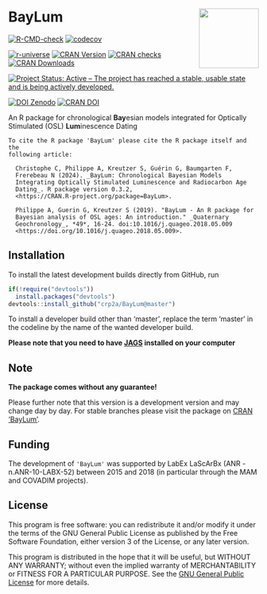 




<!-- README.md was auto-generated by README.Rmd. Please DO NOT edit by hand!-->

# BayLum <img width=120px src="man/figures/BayLum_logo.png" align="right" />

<!-- badges: start -->

[![R-CMD-check](https://github.com/crp2a/BayLum/workflows/GitHub%20Actions%20CI/badge.svg)](https://github.com/crp2a/BayLum/actions)
[![codecov](https://codecov.io/gh/crp2a/BayLum/graph/badge.svg?token=cOdZr6imKX)](https://app.codecov.io/gh/crp2a/BayLum)

[![r-universe](https://crp2a.r-universe.dev/badges/BayLum)](https://crp2a.r-universe.dev/BayLum)
[![CRAN
Version](https://www.r-pkg.org/badges/version/BayLum)](https://cran.r-project.org/package=BayLum)
[![CRAN
checks](https://badges.cranchecks.info/worst/BayLum.svg)](https://cran.r-project.org/web/checks/check_results_BayLum.html)
[![CRAN
Downloads](https://cranlogs.r-pkg.org/badges/grand-total/BayLum)](https://cran.r-project.org/package=BayLum)

[![Project Status: Active – The project has reached a stable, usable
state and is being actively
developed.](https://www.repostatus.org/badges/latest/active.svg)](https://www.repostatus.org/#active)

[![DOI
Zenodo](https://zenodo.org/badge/DOI/10.5281/zenodo.4311266.svg)](https://doi.org/10.5281/zenodo.4311266)
[![CRAN
DOI](https://img.shields.io/badge/doi-10.32614/CRAN.package.BayLum-blue.svg)](https://doi.org/10.32614/CRAN.package.BayLum)
<!-- badges: end -->

An R package for chronological **Bay**esian models integrated for
Optically Stimulated (OSL) **Lum**inescence Dating

    To cite the R package 'BayLum' please cite the R package itself and the
    following article:

      Christophe C, Philippe A, Kreutzer S, Guérin G, Baumgarten F,
      Frerebeau N (2024). _BayLum: Chronological Bayesian Models
      Integrating Optically Stimulated Luminescence and Radiocarbon Age
      Dating_. R package version 0.3.2,
      <https://CRAN.R-project.org/package=BayLum>.

      Philippe A, Guerin G, Kreutzer S (2019). "BayLum - An R package for
      Bayesian analysis of OSL ages: An introduction." _Quaternary
      Geochronology_, *49*, 16-24. doi:10.1016/j.quageo.2018.05.009
      <https://doi.org/10.1016/j.quageo.2018.05.009>.

## Installation

To install the latest development builds directly from GitHub, run

``` r
if(!require("devtools"))
  install.packages("devtools")
devtools::install_github("crp2a/BayLum@master")
```

To install a developer build other than ‘master’, replace the term
‘master’ in the codeline by the name of the wanted developer build.

**Please note that you need to have
[JAGS](https://mcmc-jags.sourceforge.io) installed on your computer**

## Note

**The package comes without any guarantee!**

Please further note that this version is a development version and may
change day by day. For stable branches please visit the package on [CRAN
‘BayLum’](https://CRAN.R-project.org/package=BayLum).

## Funding

The development of `'BayLum'` was supported by LabEx LaScArBx (ANR
-n.ANR-10-LABX-52) between 2015 and 2018 (in particular through the MAM
and COVADIM projects).

## License

This program is free software: you can redistribute it and/or modify it
under the terms of the GNU General Public License as published by the
Free Software Foundation, either version 3 of the License, or any later
version.

This program is distributed in the hope that it will be useful, but
WITHOUT ANY WARRANTY; without even the implied warranty of
MERCHANTABILITY or FITNESS FOR A PARTICULAR PURPOSE. See the [GNU
General Public
License](https://github.com/crp2a/BayLum/blob/master/LICENSE) for more
details.
